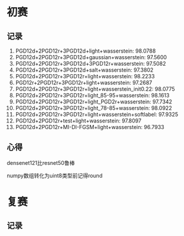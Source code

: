 # 初赛

## 记录

1. PGD12d+2PGD12r+3PGD12d+light+wasserstein: 98.0788
2. PGD12d+2PGD12r+3PGD12d+gaussian+wasserstein: 97.5600
3. PGD12d+2PGD12r+3PGD12d+3PGD12r+wasserstein: 97.5082
4. PGD12d+2PGD12r+3PGD12d+salt+wasserstein: 97.3802
5. PGD12d+2PGD12r+3PGD12r+light+wasserstein: 98.2233
6. PGD12r+2PGD12r+3PGD12r+light+wasserstein: 97.2687
7. PGD12d+2PGD12r+3PGD12r+light+wasserstein_init0.22: 98.0775
8. PGD12d+2PGD12r+3PGD12r+light_85-95+wasserstein: 98.1613
9. PGD12d+2PGD12r+3PGD12r+light_PGD2r+wasserstein: 97.7342
10. PGD12d+2PGD12r+3PGD12r+light_78-85+wasserstein: 98.0922
11. PGD12d+2PGD12r+3PGD12r+light+wasserstein+softlabel: 97.9325
12. PGD12d+2PGD12r+test+light+wasserstein: 97.8097
12. PGD12d+2PGD12r+MI-DI-FGSM+light+wasserstein: 96.7933

## 心得

densenet121比resnet50鲁棒

numpy数组转化为uint8类型前记得round

# 复赛
## 记录